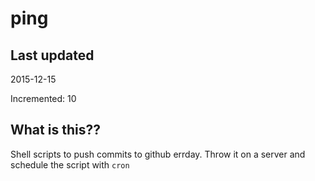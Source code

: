 # ping

## Last updated
2015-12-15

Incremented: 10

## What is this?? 
Shell scripts to push commits to github errday. Throw it on a server and schedule the script with `cron`
